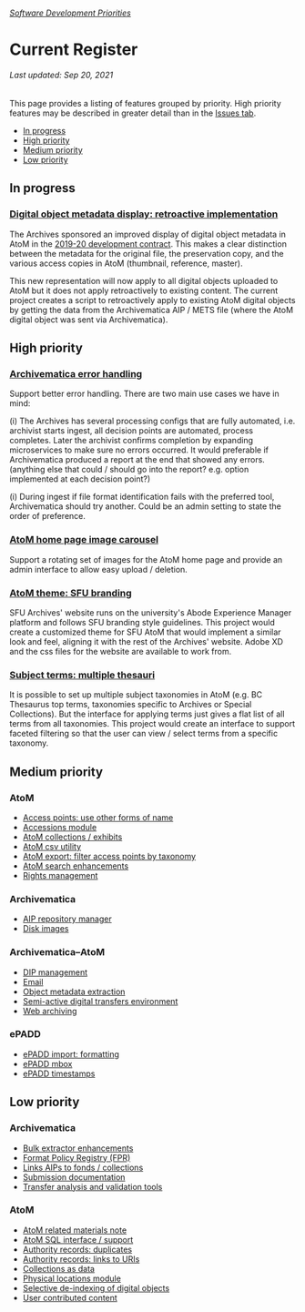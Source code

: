 ###### [Software Development Priorities](README.md)

# Current Register
###### Last updated: Sep 20, 2021

This page provides a listing of features grouped by priority. High priority features may be described in greater detail than in the [Issues tab](https://github.com/SFU-Archives/software-development-priorities/issues).
- [In progress](#in-progress)
- [High priority](#high-priority)
- [Medium priority](#medium-priority)
- [Low priority](#low-priority)

## In progress
### [Digital object metadata display: retroactive implementation](https://github.com/SFU-Archives/software-development-priorities/issues/43)
The Archives sponsored an improved display of digital object metadata in AtoM in the [2019-20 development contract](/development-contracts/2019-20.md). This makes a clear distinction between the metadata for the original file, the preservation copy, and the various access copies in AtoM (thumbnail, reference, master).

This new representation will now apply to all digital objects uploaded to AtoM but it does not apply retroactively to existing content. The current project creates a script to retroactively apply to existing AtoM digital objects by getting the data from the Archivematica AIP / METS file (where the AtoM digital object was sent via Archivematica).

## High priority
### [Archivematica error handling](https://github.com/SFU-Archives/software-development-priorities/issues/7)
Support better error handling. There are two main use cases we have in mind:

(i) The Archives has several processing configs that are fully automated, i.e. archivist starts ingest, all decision points are automated, process completes. Later the archivist confirms completion by expanding microservices to make sure no errors occurred. It would preferable if Archivematica produced a report at the end that showed any errors. (anything else that could / should go into the report? e.g. option implemented at each decision point?)

(i) During ingest if file format identification fails with the preferred tool, Archivematica should try another. Could be an admin setting to state the order of preference.

### [AtoM home page image carousel](https://github.com/SFU-Archives/software-development-priorities/issues/38)
Support a rotating set of images for the AtoM home page and provide an admin interface to allow easy upload / deletion.

### [AtoM theme: SFU branding](https://github.com/SFU-Archives/software-development-priorities/issues/47)
SFU Archives' website runs on the university's Abode Experience Manager platform and follows SFU branding style guidelines. This project would create a customized theme for SFU AtoM that would implement a similar look and feel, aligning it with the rest of the Archives' website. Adobe XD and the css files for the website are available to work from.

### [Subject terms: multiple thesauri](https://github.com/SFU-Archives/software-development-priorities/issues/32)
It is possible to set up multiple subject taxonomies in AtoM (e.g. BC Thesaurus top terms, taxonomies specific to Archives or Special Collections). But the interface for applying terms just gives a flat list of all terms from all taxonomies. This project would create an interface to support faceted filtering so that the user can view / select terms from a specific taxonomy.

## Medium priority
### AtoM
- [Access points: use other forms of name](https://github.com/SFU-Archives/software-development-priorities/issues/35)
- [Accessions module](https://github.com/SFU-Archives/software-development-priorities/issues/21)
- [AtoM collections / exhibits](https://github.com/SFU-Archives/software-development-priorities/issues/39)
- [AtoM csv utility](https://github.com/SFU-Archives/software-development-priorities/issues/26)
- [AtoM export: filter access points by taxonomy](https://github.com/SFU-Archives/software-development-priorities/issues/33)
- [AtoM search enhancements](https://github.com/SFU-Archives/software-development-priorities/issues/20)
- [Rights management](https://github.com/SFU-Archives/software-development-priorities/issues/18)

### Archivematica
- [AIP repository manager](https://github.com/SFU-Archives/software-development-priorities/issues/11)
- [Disk images](https://github.com/SFU-Archives/software-development-priorities/issues/4)

### Archivematica–AtoM
- [DIP management](https://github.com/SFU-Archives/software-development-priorities/issues/12)
- [Email](https://github.com/SFU-Archives/software-development-priorities/issues/13)
- [Object metadata extraction](https://github.com/SFU-Archives/software-development-priorities/issues/14)
- [Semi-active digital transfers environment](https://github.com/SFU-Archives/software-development-priorities/issues/16)
- [Web archiving](https://github.com/SFU-Archives/software-development-priorities/issues/15)

### ePADD
- [ePADD import: formatting](https://github.com/SFU-Archives/software-development-priorities/issues/45)
- [ePADD mbox](https://github.com/SFU-Archives/software-development-priorities/issues/46)
- [ePADD timestamps](https://github.com/SFU-Archives/software-development-priorities/issues/44)

## Low priority
### Archivematica
- [Bulk extractor enhancements](https://github.com/SFU-Archives/software-development-priorities/issues/3)
- [Format Policy Registry (FPR)](https://github.com/SFU-Archives/software-development-priorities/issues/5)
- [Links AIPs to fonds / collections](https://github.com/SFU-Archives/software-development-priorities/issues/1)
- [Submission documentation](https://github.com/SFU-Archives/software-development-priorities/issues/6)
- [Transfer analysis and validation tools](https://github.com/SFU-Archives/software-development-priorities/issues/2)

### AtoM
- [AtoM related materials note](https://github.com/SFU-Archives/software-development-priorities/issues/40)
- [AtoM SQL interface / support](https://github.com/SFU-Archives/software-development-priorities/issues/30)
- [Authority records: duplicates](https://github.com/SFU-Archives/software-development-priorities/issues/34)
- [Authority records: links to URIs](https://github.com/SFU-Archives/software-development-priorities/issues/36)
- [Collections as data](https://github.com/SFU-Archives/software-development-priorities/issues/22)
- [Physical locations module](https://github.com/SFU-Archives/software-development-priorities/issues/19)
- [Selective de-indexing of digital objects](https://github.com/SFU-Archives/software-development-priorities/issues/27)
- [User contributed content](https://github.com/SFU-Archives/software-development-priorities/issues/24)
